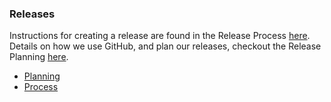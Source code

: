 ### Releases

Instructions for creating a release are found in the Release Process [here](./process.md).
Details on how we use GitHub, and plan our releases, checkout the Release Planning [here](./planning.md).

- [Planning](./planning.md)
- [Process](./process.md)